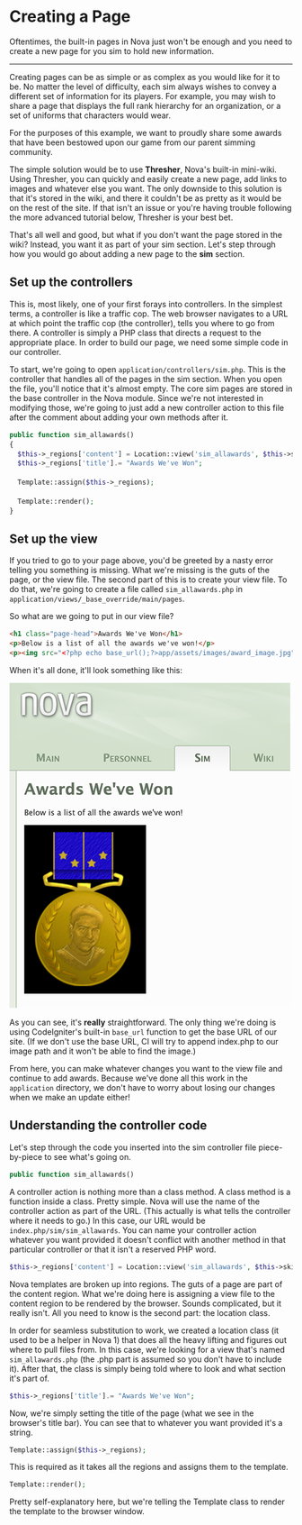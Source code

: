 # Creating a Page

Oftentimes, the built-in pages in Nova just won't be enough and you need to create a new page for you sim to hold new information.

---

Creating pages can be as simple or as complex as you would like for it to be. No matter the level of difficulty, each sim always wishes to convey a different set of information for its players. For example, you may wish to share a page that displays the full rank hierarchy for an organization, or a set of uniforms that characters would wear.

For the purposes of this example, we want to proudly share some awards that have been bestowed upon our game from our parent simming community.

The simple solution would be to use **Thresher**, Nova's built-in mini-wiki. Using Thresher, you can quickly and easily create a new page, add links to images and whatever else you want. The only downside to this solution is that it's stored in the wiki, and there it couldn't be as pretty as it would be on the rest of the site. If that isn't an issue or you're having trouble following the more advanced tutorial below, Thresher is your best bet.

That's all well and good, but what if you don't want the page stored in the wiki? Instead, you want it as part of your sim section. Let's step through how you would go about adding a new page to the **sim** section.

## Set up the controllers

This is, most likely, one of your first forays into controllers. In the simplest terms, a controller is like a traffic cop. The web browser navigates to a URL at which point the traffic cop (the controller), tells you where to go from there. A controller is simply a PHP class that directs a request to the appropriate place. In order to build our page, we need some simple code in our controller.

To start, we're going to open `application/controllers/sim.php`. This is the controller that handles all of the pages in the sim section. When you open the file, you'll notice that it's almost empty. The core sim pages are stored in the base controller in the Nova module. Since we're not interested in modifying those, we're going to just add a new controller action to this file after the comment about adding your own methods after it.

```php
public function sim_allawards()
{
  $this->_regions['content'] = Location::view('sim_allawards', $this->skin, 'main', false);
  $this->_regions['title'].= "Awards We've Won";

  Template::assign($this->_regions);

  Template::render();
}
```

## Set up the view

If you tried to go to your page above, you'd be greeted by a nasty error telling you something is missing. What we're missing is the guts of the page, or the view file. The second part of this is to create your view file. To do that, we're going to create a file called `sim_allawards.php` in `application/views/_base_override/main/pages`.

So what are we going to put in our view file?

```html
<h1 class="page-head">Awards We've Won</h1>
<p>Below is a list of all the awards we've won!</p>
<p><img src="<?php echo base_url();?>app/assets/images/award_image.jpg" /></p>
```

When it's all done, it'll look something like this:

![Sim Awards Page](/images/docs/2.6/creating-pages/awardspage.png)

As you can see, it's **really** straightforward. The only thing we're doing is using CodeIgniter's built-in `base_url` function to get the base URL of our site. (If we don't use the base URL, CI will try to append index.php to our image path and it won't be able to find the image.)

From here, you can make whatever changes you want to the view file and continue to add awards. Because we've done all this work in the `application` directory, we don't have to worry about losing our changes when we make an update either!

## Understanding the controller code

Let's step through the code you inserted into the sim controller file piece-by-piece to see what's going on.

```php
public function sim_allawards()
```

A controller action is nothing more than a class method. A class method is a function inside a class. Pretty simple. Nova will use the name of the controller action as part of the URL. (This actually is what tells the controller where it needs to go.) In this case, our URL would be `index.php/sim/sim_allawards`. You can name your controller action whatever you want provided it doesn't conflict with another method in that particular controller or that it isn't a reserved PHP word.

```php
$this->_regions['content'] = Location::view('sim_allawards', $this->skin, 'main', false);
```

Nova templates are broken up into regions. The guts of a page are part of the content region. What we're doing here is assigning a view file to the content region to be rendered by the browser. Sounds complicated, but it really isn't. All you need to know is the second part: the location class.

In order for seamless substitution to work, we created a location class (it used to be a helper in Nova 1) that does all the heavy lifting and figures out where to pull files from. In this case, we're looking for a view that's named `sim_allawards.php` (the .php part is assumed so you don't have to include it). After that, the class is simply being told where to look and what section it's part of.

```php
$this->_regions['title'].= "Awards We've Won";
```

Now, we're simply setting the title of the page (what we see in the browser's title bar). You can see that to whatever you want provided it's a string.

```php
Template::assign($this->_regions);
```

This is required as it takes all the regions and assigns them to the template.

```php
Template::render();
```

Pretty self-explanatory here, but we're telling the Template class to render the template to the browser window.
